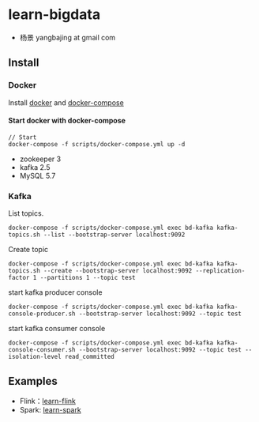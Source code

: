 # learn-bigdata

- 杨景 yangbajing at gmail com

## Install

### Docker

Install [docker](https://docs.docker.com/get-docker/) and [docker-compose](https://docs.docker.com/compose/install/)

<a id="start-docker-with-docker-compose"></a>
#### Start docker with docker-compose

```
// Start
docker-compose -f scripts/docker-compose.yml up -d
```

- zookeeper 3
- kafka 2.5
- MySQL 5.7

### Kafka

List topics.

```
docker-compose -f scripts/docker-compose.yml exec bd-kafka kafka-topics.sh --list --bootstrap-server localhost:9092
```

Create topic

```
docker-compose -f scripts/docker-compose.yml exec bd-kafka kafka-topics.sh --create --bootstrap-server localhost:9092 --replication-factor 1 --partitions 1 --topic test
```

start kafka producer console

```
docker-compose -f scripts/docker-compose.yml exec bd-kafka kafka-console-producer.sh --bootstrap-server localhost:9092 --topic test
```

start kafka consumer console

```
docker-compose -f scripts/docker-compose.yml exec bd-kafka kafka-console-consumer.sh --bootstrap-server localhost:9092 --topic test --isolation-level read_committed
```

## Examples

- Flink：[learn-flink](learn-flink)
- Spark: [learn-spark](learn-spark)
